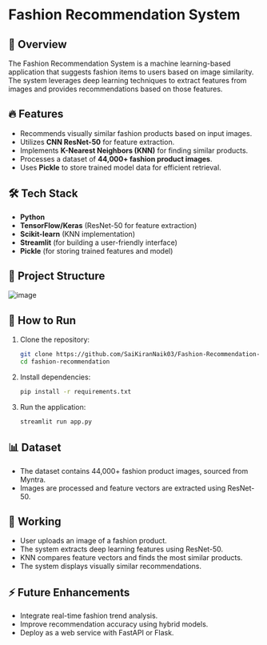 # Fashion Recommendation System

## 🚀 Overview
The Fashion Recommendation System is a machine learning-based application that suggests fashion items to users based on image similarity. The system leverages deep learning techniques to extract features from images and provides recommendations based on those features.

## 🔥 Features  
- Recommends visually similar fashion products based on input images.  
- Utilizes **CNN ResNet-50** for feature extraction.  
- Implements **K-Nearest Neighbors (KNN)** for finding similar products.  
- Processes a dataset of **44,000+ fashion product images**.  
- Uses **Pickle** to store trained model data for efficient retrieval.  

## 🛠️ Tech Stack  
- **Python**  
- **TensorFlow/Keras** (ResNet-50 for feature extraction)  
- **Scikit-learn** (KNN implementation)  
- **Streamlit** (for building a user-friendly interface)  
- **Pickle** (for storing trained features and model)  

## 📂 Project Structure 
![image](https://github.com/user-attachments/assets/7959dc93-1282-4075-9130-87971a28b38a)


## 🚀 How to Run  
1. Clone the repository:  
   ```bash
   git clone https://github.com/SaiKiranNaik03/Fashion-Recommendation-System
   cd fashion-recommendation
   ```
2. Install dependencies:
    ```bash
   pip install -r requirements.txt
    ```
3. Run the application:
    ```bash
   streamlit run app.py
    ```

## 📊 Dataset
- The dataset contains 44,000+ fashion product images, sourced from Myntra.
- Images are processed and feature vectors are extracted using ResNet-50.

## 📌 Working
- User uploads an image of a fashion product.
- The system extracts deep learning features using ResNet-50.
- KNN compares feature vectors and finds the most similar products.
- The system displays visually similar recommendations.

## ⚡ Future Enhancements
- Integrate real-time fashion trend analysis.
- Improve recommendation accuracy using hybrid models.
- Deploy as a web service with FastAPI or Flask.
